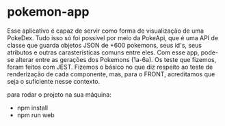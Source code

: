 # pokemon-app

Esse aplicativo é capaz de servir como forma de visualização de uma PokeDex. Tudo isso só foi possível por meio da PokeApi, que é uma API de classe que guarda objetos JSON de +600 pokemons, seus id's, seus atributos e outras carasterísticas comuns entre eles. Com esse app, pode-se alterar entre as gerações dos Pokemons (1a-6a). Os teste que fizemos, foram feitos com JEST. Fizemos o básico no que diz respeito ao teste de renderização de cada componente, mas, para o FRONT, acreditamos que seja o suficiente nesse contexto.

para rodar o projeto na sua máquina:

 - npm install
 - npm run web
